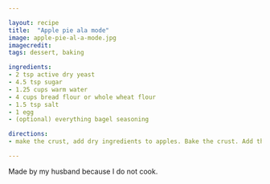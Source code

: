 ```yaml
---

layout: recipe
title:  "Apple pie ala mode"
image: apple-pie-al-a-mode.jpg
imagecredit: 
tags: dessert, baking

ingredients:
- 2 tsp active dry yeast
- 4.5 tsp sugar
- 1.25 cups warm water
- 4 cups bread flour or whole wheat flour
- 1.5 tsp salt
- 1 egg
- (optional) everything bagel seasoning

directions:
- make the crust, add dry ingredients to apples. Bake the crust. Add the apples to the baked crust. Bake the pie.

---
```


Made by my husband because I do not cook.
